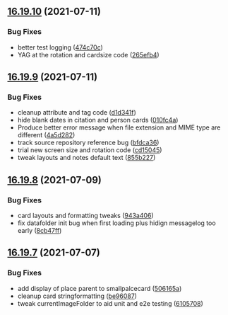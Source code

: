 ## [16.19.10](https://github.com/phandcock/GrampsView/compare/v16.19.9...v16.19.10) (2021-07-11)


### Bug Fixes

* better test logging ([474c70c](https://github.com/phandcock/GrampsView/commit/474c70c717d42b96cf4d35fbc45b1aec8a4b3a61))
* YAG at the rotation and cardsize code ([265efb4](https://github.com/phandcock/GrampsView/commit/265efb4319c74803216f2a028ba23f87fb051e91))



## [16.19.9](https://github.com/phandcock/GrampsView/compare/v16.19.8...v16.19.9) (2021-07-11)


### Bug Fixes

* cleanup attribute and tag code ([d1d341f](https://github.com/phandcock/GrampsView/commit/d1d341fdebe4d7b1142c0085e69b728a0b6d4344))
* hide blank dates in citation and person cards ([010fc4a](https://github.com/phandcock/GrampsView/commit/010fc4ab6287f824f74c397b12bd654e3292e056))
* Produce better error message when file extension and MIME type are different ([4a5d282](https://github.com/phandcock/GrampsView/commit/4a5d282180e37a447ef451a0be2e332a6cf2f365))
* track source repository reference bug ([bfdca36](https://github.com/phandcock/GrampsView/commit/bfdca36faf2832d52b397941c46534eb36c5c550))
* trial new screen size and rotation code ([cd15045](https://github.com/phandcock/GrampsView/commit/cd1504569a604300b390d4bb05f90561fa25a12b))
* tweak layouts and notes default text ([855b227](https://github.com/phandcock/GrampsView/commit/855b227bed88771d10478fc93790b5071e2b2618))



## [16.19.8](https://github.com/phandcock/GrampsView/compare/v16.19.7...v16.19.8) (2021-07-09)


### Bug Fixes

* card layouts and formatting tweaks ([943a406](https://github.com/phandcock/GrampsView/commit/943a4068d0aedb39663a595d985871fa13cde172))
* fix datafolder init bug when first loading plus hidign messagelog too early ([8cb47ff](https://github.com/phandcock/GrampsView/commit/8cb47ffb127cd21a083a8b682eb0a5bfe89455e2))



## [16.19.7](https://github.com/phandcock/GrampsView/compare/v16.19.6...v16.19.7) (2021-07-07)


### Bug Fixes

* add display of place parent to smallpalcecard ([506165a](https://github.com/phandcock/GrampsView/commit/506165abdbac9a41f92d05d3ff5d5d9fdfdacb3f))
* cleanup card stringformatting ([be96087](https://github.com/phandcock/GrampsView/commit/be960877425f46af5d48c98cb5b0c66d946f3629))
* tweak currentImageFolder to aid unit and e2e testing ([6105708](https://github.com/phandcock/GrampsView/commit/61057088bd3b52fdb79c6d1441dd26f874bfde77))



